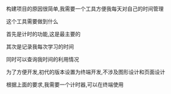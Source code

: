 构建项目的原因很简单,我需要一个工具方便我每天对自己的时间管理



这个工具需要做到什么



首先是计时的功能,这是最主要的

其次是记录我每次学习的时间

同时可以查询我时间的利用情况

为了方便开发,初代的版本设置为终端开发,不涉及图形设计和页面设计



根据上面的要求,我需要一个计时器,可以在终端使用